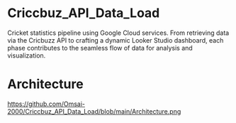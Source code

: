 # Criccbuz_API_Data_Load

Cricket statistics pipeline using Google Cloud services. From retrieving data via the Cricbuzz API to crafting a dynamic Looker Studio dashboard, each phase contributes to the seamless flow of data for analysis and visualization.

# Architecture

https://github.com/Omsai-2000/Criccbuz_API_Data_Load/blob/main/Architecture.png

